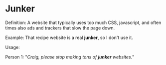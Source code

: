 # Junker

Definition: A website that typically uses too much CSS, javascript, and often times
also ads and trackers that slow the page down.

Example: That recipe website is a real __junker__, so I don't use it.

Usage:

Person 1: "*Craig, please stop making tons of __junker__ websites.*"

